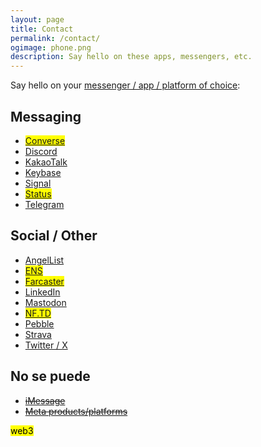 ```yaml
---
layout: page
title: Contact
permalink: /contact/
ogimage: phone.png
description: Say hello on these apps, messengers, etc.
---
```

Say hello on your <a href="https://imgs.xkcd.com/comics/chat_systems.png" target="_blank">messenger / app / platform of choice</a>:

## Messaging
- <mark><a href="https://getconverse.app/dm/berensp.eth" target="_blank">Converse</a></mark>
- <a href="https://discordapp.com/users/181094465874821120" target="_blank">Discord</a>
- <a href="../assets/images/kakao.berensp.jpg" target="_blank">KakaoTalk</a>
- <a href="https://keybase.io/berens" target="_blank">Keybase</a>
- <a href="https://signal.org" target="_blank">Signal</a>
- <mark><a href="https://join.status.im/u/0x04fef6e494c4db1d25d1b144f3914747cdf8164e5208dafe7fd1926d3d75e7b545ff02d0571ccf788ff0fff8065616967de51935e76d90a04a47df82cead041f57" target="_blank">Status</a></mark>
- <a href="https://t.me/berensp" target="_blank">Telegram</a>

## Social / Other
- <a href="https://angel.co/berens" target="_blank">AngelList</a>
- <mark><a href="https://rainbow.me/berensp.eth" target="_blank">ENS</a></mark>
- <mark><a href="https://fcast.me/pmb" target="_blank">Farcaster</a></mark>
- <a href="https://linkedin.com/in/berensp" target="_blank">LinkedIn</a>
- <a rel="me" href="https://mas.to/@pmb" target="_blank">Mastodon</a>
- <mark><a href="https://nf.td/pmb" target="_blank">NF.TD</a></mark>
- <a href="https://pebble.is/pmb" target="_blank">Pebble</a>
- <a href="https://www.strava.com/athletes/berenzino" target="_blank">Strava</a>
- <a href="https://twitter.com/berensp" target="_blank">Twitter / X</a>

## No se puede
- <strike><a href="/phones/">iMessage</a></strike>
- <strike><a href="../fb">Meta products/platforms</a></strike>

<mark><span class="muted small">web3</span></mark>